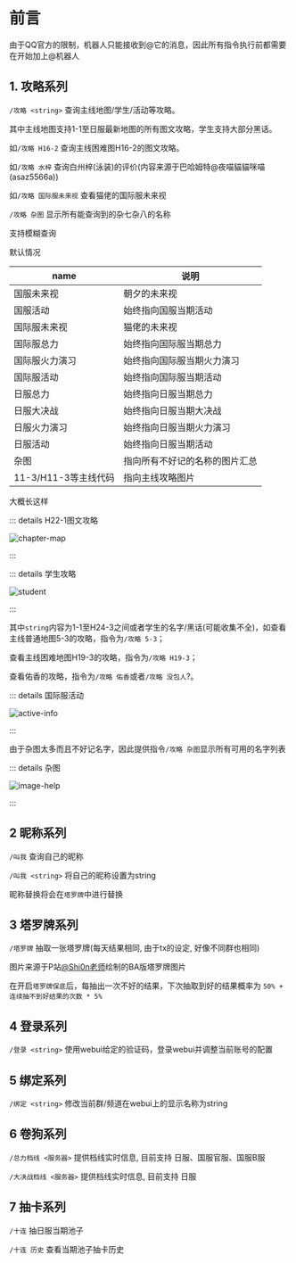 # 前言

由于QQ官方的限制，机器人只能接收到@它的消息，因此所有指令执行前都需要在开始加上@机器人

## 1. 攻略系列

`/攻略 <string>` 查询主线地图/学生/活动等攻略。

其中主线地图支持1-1至日服最新地图的所有图文攻略，学生支持大部分黑话。

如`/攻略 H16-2` 查询主线困难图H16-2的图文攻略。

如`/攻略 水梓` 查询白州梓(泳装)的评价(内容来源于巴哈姆特@夜喵貓貓咪喵(asaz5566a))

如`/攻略 国际服未来视` 查看猫佬的国际服未来视

`/攻略 杂图` 显示所有能查询到的杂七杂八的名称

支持模糊查询

默认情况

| name            | 说明              |
|-----------------|-----------------|
| 国服未来视           | 朝夕的未来视          |
| 国服活动            | 始终指向国服当期活动      |
| 国际服未来视          | 猫佬的未来视          |
| 国际服总力           | 始终指向国际服当期总力     |
| 国际服火力演习         | 始终指向国际服当期火力演习   |
| 国际服活动           | 始终指向国际服当期活动     |
| 日服总力            | 始终指向日服当期总力      |
| 日服大决战           | 始终指向日服当期大决战     |
| 日服火力演习          | 始终指向日服当期火力演习    |
| 日服活动            | 始终指向日服当期活动      |
| 杂图              | 指向所有不好记的名称的图片汇总 |
| 11-3/H11-3等主线代码 | 指向主线攻略图片        |

大概长这样

::: details H22-1图文攻略

<img src="/image/guide/chapter-map.webp" alt="chapter-map" />

:::

::: details 学生攻略

<img src="/image/guide/student.webp" alt="student" />

:::

其中`string`内容为1-1至H24-3之间或者学生的名字/黑话(可能收集不全)，如查看主线普通地图5-3的攻略，指令为`/攻略 5-3`；

查看主线困难地图H19-3的攻略，指令为`/攻略 H19-3`；

查看佑香的攻略，指令为`/攻略 佑香`或者`/攻略 没包人`?。

::: details 国际服活动

<img src="/image/guide/active-info.webp" alt="active-info" />

:::

由于杂图太多而且不好记名字，因此提供指令`/攻略 杂图`显示所有可用的名字列表

::: details 杂图

<img src="/image/command/image-help.webp" alt="image-help" />

:::

## 2 昵称系列

`/叫我` 查询自己的昵称

`/叫我 <string>` 将自己的昵称设置为string

昵称替换将会在`塔罗牌`中进行替换

## 3 塔罗牌系列

`/塔罗牌` 抽取一张塔罗牌(每天结果相同, 由于tx的设定, 好像不同群也相同)

图片来源于P站[@Shi0n老师](https://www.pixiv.net/users/4150140)绘制的BA版塔罗牌图片

在开启`塔罗牌保底`后，每抽出一次不好的结果，下次抽取到好的结果概率为 `50% + 连续抽不到好结果的次数 * 5%`

## 4 登录系列

`/登录 <string>` 使用webui给定的验证码，登录webui并调整当前账号的配置<a id="login"> </a>

## 5 绑定系列

`/绑定 <string>` 修改当前群/频道在webui上的显示名称为string

## 6 卷狗系列

`/总力档线 <服务器>` 提供档线实时信息, 目前支持 日服、国服官服、国服B服

`/大决战档线 <服务器>` 提供档线实时信息, 目前支持 日服

## 7 抽卡系列

`/十连` 抽日服当期池子

`/十连 历史` 查看当期池子抽卡历史